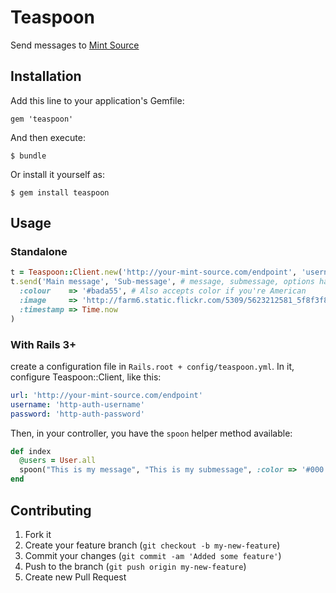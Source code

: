 # Teaspoon

Send messages to [Mint Source](https://github.com/mintdigital/mint-source)

## Installation

Add this line to your application's Gemfile:

    gem 'teaspoon'

And then execute:

    $ bundle

Or install it yourself as:

    $ gem install teaspoon

## Usage

### Standalone

```ruby
t = Teaspoon::Client.new('http://your-mint-source.com/endpoint', 'username', 'password') # Optional username & password
t.send('Main message', 'Sub-message', # message, submessage, options hash (which is optional, natch)
  :colour    => '#bada55', # Also accepts color if you're American
  :image     => 'http://farm6.static.flickr.com/5309/5623212581_5f8f3f8788.jpg',
  :timestamp => Time.now
)
```

### With Rails 3+

create a configuration file in `Rails.root + config/teaspoon.yml`. In it, configure Teaspoon::Client, like this:

```yaml
url: 'http://your-mint-source.com/endpoint'
username: 'http-auth-username'
password: 'http-auth-password'
```
Then, in your controller, you have the `spoon` helper method available:
```ruby
def index
  @users = User.all
  spoon("This is my message", "This is my submessage", :color => '#000')
end
```

## Contributing

1. Fork it
2. Create your feature branch (`git checkout -b my-new-feature`)
3. Commit your changes (`git commit -am 'Added some feature'`)
4. Push to the branch (`git push origin my-new-feature`)
5. Create new Pull Request
